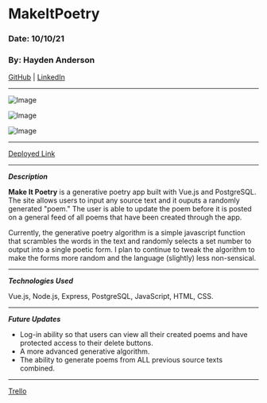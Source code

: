 # MakeItPoetry

### Date: 10/10/21

### By: Hayden Anderson

[GitHub](https://github.com/hayden707) | [LinkedIn](https://www.linkedin.com/in/hayden-anderson-909/)

---

![Image](https://i.imgur.com/zmlEA72.png)

![Image](https://i.imgur.com/QLQURS3.png)

![Image](https://i.imgur.com/DCxstDq.png)

---

[Deployed Link](https://makeitpoetry.herokuapp.com)

---

**_Description_**

**Make It Poetry** is a generative poetry app built with Vue.js and PostgreSQL. The site allows users to input any source text and it ouputs a randomly generated "poem." The user is able to update the poem before it is posted on a general feed of all poems that have been created through the app.  

Currently, the generative poetry algorithm is a simple javascript function that scrambles the words in the text and randomly selects a set number to output into a single poetic form. I plan to continue to tweak the algorithm to make the forms more random and the language (slightly) less non-sensical.

---

**_Technologies Used_**

Vue.js, Node.js, Express, PostgreSQL, JavaScript, HTML, CSS.

---

**_Future Updates_**

- Log-in ability so that users can view all their created poems and have protected access to their delete buttons.
- A more advanced generative algorithm.
- The ability to generate poems from ALL previous source texts combined.

---
[Trello](https://trello.com/b/LK8xHcMa/makeitpoetry)
